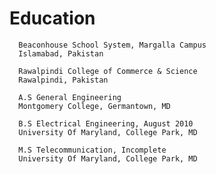 # Education





      Beaconhouse School System, Margalla Campus 
      Islamabad, Pakistan
      
      Rawalpindi College of Commerce & Science
      Rawalpindi, Pakistan
      
      A.S General Engineering
      Montgomery College, Germantown, MD
      
      B.S Electrical Engineering, August 2010
      University Of Maryland, College Park, MD
      
      M.S Telecommunication, Incomplete
      University Of Maryland, College Park, MD

